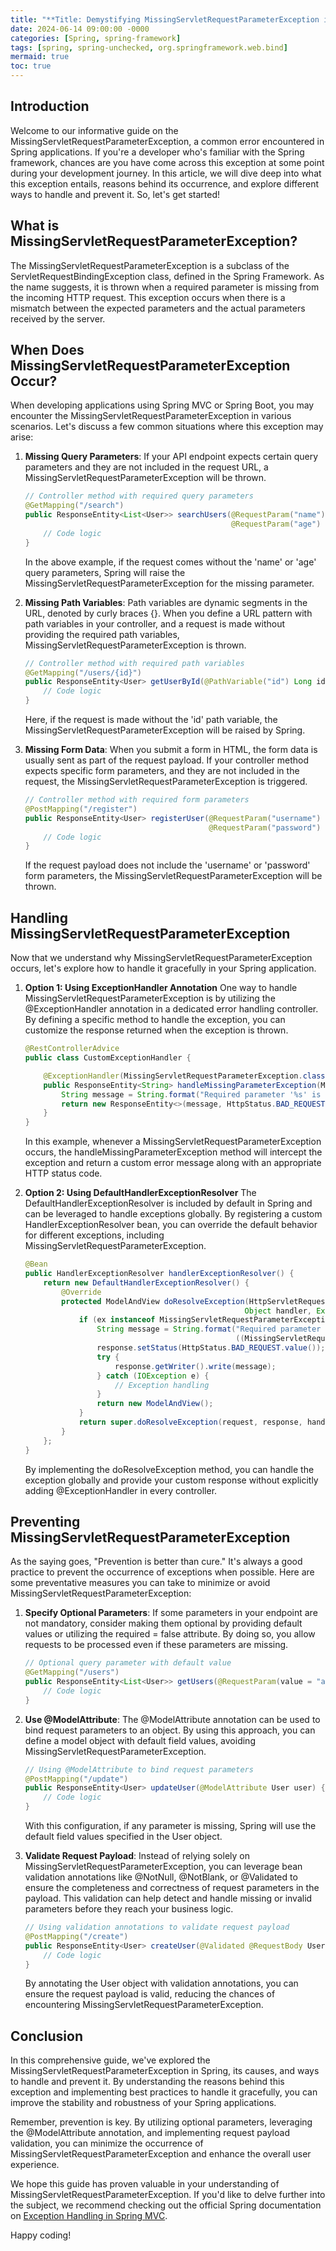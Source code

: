```yaml
---
title: "**Title: Demystifying MissingServletRequestParameterException in Spring: A Comprehensive Guide**"
date: 2024-06-14 09:00:00 -0000
categories: [Spring, spring-framework]
tags: [spring, spring-unchecked, org.springframework.web.bind]
mermaid: true
toc: true
---
```



## **Introduction**
Welcome to our informative guide on the MissingServletRequestParameterException, a common error encountered in Spring applications. If you're a developer who's familiar with the Spring framework, chances are you have come across this exception at some point during your development journey. In this article, we will dive deep into what this exception entails, reasons behind its occurrence, and explore different ways to handle and prevent it. So, let's get started!

## **What is MissingServletRequestParameterException?**
The MissingServletRequestParameterException is a subclass of the ServletRequestBindingException class, defined in the Spring Framework. As the name suggests, it is thrown when a required parameter is missing from the incoming HTTP request. This exception occurs when there is a mismatch between the expected parameters and the actual parameters received by the server.

## **When Does MissingServletRequestParameterException Occur?**
When developing applications using Spring MVC or Spring Boot, you may encounter the MissingServletRequestParameterException in various scenarios. Let's discuss a few common situations where this exception may arise:

1. **Missing Query Parameters**: If your API endpoint expects certain query parameters and they are not included in the request URL, a MissingServletRequestParameterException will be thrown.

   ```java
   // Controller method with required query parameters
   @GetMapping("/search")
   public ResponseEntity<List<User>> searchUsers(@RequestParam("name") String name, 
                                                 @RequestParam("age") int age) {
       // Code logic
   }
   ```

   In the above example, if the request comes without the 'name' or 'age' query parameters, Spring will raise the MissingServletRequestParameterException for the missing parameter.

2. **Missing Path Variables**: Path variables are dynamic segments in the URL, denoted by curly braces {}. When you define a URL pattern with path variables in your controller, and a request is made without providing the required path variables, MissingServletRequestParameterException is thrown.

   ```java
   // Controller method with required path variables
   @GetMapping("/users/{id}")
   public ResponseEntity<User> getUserById(@PathVariable("id") Long id) {
       // Code logic
   }
   ```

   Here, if the request is made without the 'id' path variable, the MissingServletRequestParameterException will be raised by Spring.

3. **Missing Form Data**: When you submit a form in HTML, the form data is usually sent as part of the request payload. If your controller method expects specific form parameters, and they are not included in the request, the MissingServletRequestParameterException is triggered.

   ```java
   // Controller method with required form parameters
   @PostMapping("/register")
   public ResponseEntity<User> registerUser(@RequestParam("username") String username,
                                            @RequestParam("password") String password) {
       // Code logic
   }
   ```

   If the request payload does not include the 'username' or 'password' form parameters, the MissingServletRequestParameterException will be thrown.

## **Handling MissingServletRequestParameterException**
Now that we understand why MissingServletRequestParameterException occurs, let's explore how to handle it gracefully in your Spring application.

1. **Option 1: Using ExceptionHandler Annotation**
   One way to handle MissingServletRequestParameterException is by utilizing the @ExceptionHandler annotation in a dedicated error handling controller. By defining a specific method to handle the exception, you can customize the response returned when the exception is thrown.

   ```java
   @RestControllerAdvice
   public class CustomExceptionHandler {

       @ExceptionHandler(MissingServletRequestParameterException.class)
       public ResponseEntity<String> handleMissingParameterException(MissingServletRequestParameterException ex) {
           String message = String.format("Required parameter '%s' is missing", ex.getParameterName());
           return new ResponseEntity<>(message, HttpStatus.BAD_REQUEST);
       }
   }
   ```

   In this example, whenever a MissingServletRequestParameterException occurs, the handleMissingParameterException method will intercept the exception and return a custom error message along with an appropriate HTTP status code.

2. **Option 2: Using DefaultHandlerExceptionResolver**
   The DefaultHandlerExceptionResolver is included by default in Spring and can be leveraged to handle exceptions globally. By registering a custom HandlerExceptionResolver bean, you can override the default behavior for different exceptions, including MissingServletRequestParameterException.

   ```java
   @Bean
   public HandlerExceptionResolver handlerExceptionResolver() {
       return new DefaultHandlerExceptionResolver() {
           @Override
           protected ModelAndView doResolveException(HttpServletRequest request, HttpServletResponse response,
                                                    Object handler, Exception ex) {
               if (ex instanceof MissingServletRequestParameterException) {
                   String message = String.format("Required parameter '%s' is missing", 
                                                  ((MissingServletRequestParameterException) ex).getParameterName());
                   response.setStatus(HttpStatus.BAD_REQUEST.value());
                   try {
                       response.getWriter().write(message);
                   } catch (IOException e) {
                       // Exception handling
                   }
                   return new ModelAndView();
               }
               return super.doResolveException(request, response, handler, ex);
           }
       };
   }
   ```

   By implementing the doResolveException method, you can handle the exception globally and provide your custom response without explicitly adding @ExceptionHandler in every controller.

## **Preventing MissingServletRequestParameterException**
As the saying goes, "Prevention is better than cure." It's always a good practice to prevent the occurrence of exceptions when possible. Here are some preventative measures you can take to minimize or avoid MissingServletRequestParameterException:

1. **Specify Optional Parameters**: If some parameters in your endpoint are not mandatory, consider making them optional by providing default values or utilizing the required = false attribute. By doing so, you allow requests to be processed even if these parameters are missing.

   ```java
   // Optional query parameter with default value
   @GetMapping("/users")
   public ResponseEntity<List<User>> getUsers(@RequestParam(value = "age", defaultValue = "0") int age) {
       // Code logic
   }
   ```

2. **Use @ModelAttribute**: The @ModelAttribute annotation can be used to bind request parameters to an object. By using this approach, you can define a model object with default field values, avoiding MissingServletRequestParameterException.

   ```java
   // Using @ModelAttribute to bind request parameters
   @PostMapping("/update")
   public ResponseEntity<User> updateUser(@ModelAttribute User user) {
       // Code logic
   }
   ```

   With this configuration, if any parameter is missing, Spring will use the default field values specified in the User object.

3. **Validate Request Payload**: Instead of relying solely on MissingServletRequestParameterException, you can leverage bean validation annotations like @NotNull, @NotBlank, or @Validated to ensure the completeness and correctness of request parameters in the payload. This validation can help detect and handle missing or invalid parameters before they reach your business logic.

   ```java
   // Using validation annotations to validate request payload
   @PostMapping("/create")
   public ResponseEntity<User> createUser(@Validated @RequestBody User user) {
       // Code logic
   }
   ```

   By annotating the User object with validation annotations, you can ensure the request payload is valid, reducing the chances of encountering MissingServletRequestParameterException.

## **Conclusion**
In this comprehensive guide, we've explored the MissingServletRequestParameterException in Spring, its causes, and ways to handle and prevent it. By understanding the reasons behind this exception and implementing best practices to handle it gracefully, you can improve the stability and robustness of your Spring applications.

Remember, prevention is key. By utilizing optional parameters, leveraging the @ModelAttribute annotation, and implementing request payload validation, you can minimize the occurrence of MissingServletRequestParameterException and enhance the overall user experience.

We hope this guide has proven valuable in your understanding of MissingServletRequestParameterException. If you'd like to delve further into the subject, we recommend checking out the official Spring documentation on [Exception Handling in Spring MVC](https://docs.spring.io/spring-framework/docs/current/reference/html/web.html#mvc-exceptionhandlers).

Happy coding!